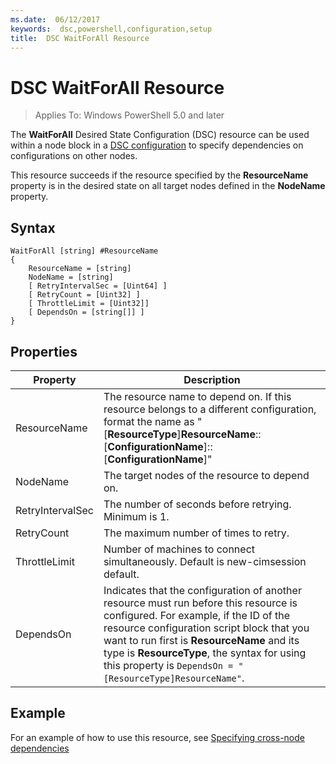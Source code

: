 ```yaml
---
ms.date:  06/12/2017
keywords:  dsc,powershell,configuration,setup
title:  DSC WaitForAll Resource
---
```


# DSC WaitForAll Resource

> Applies To: Windows PowerShell 5.0 and later

The **WaitForAll** Desired State Configuration (DSC) resource can be used within a node block in a [DSC configuration](../../../configurations/configurations.md)
to specify dependencies on configurations on other nodes.

This resource succeeds if the resource specified by the **ResourceName** property is in the desired state on all target nodes defined in the **NodeName** property.

## Syntax

```
WaitForAll [string] #ResourceName
{
    ResourceName = [string]
    NodeName = [string]
    [ RetryIntervalSec = [Uint64] ]
    [ RetryCount = [Uint32] ]
    [ ThrottleLimit = [Uint32]]
    [ DependsOn = [string[]] ]
}
```

## Properties

|  Property  |  Description   |
|---|---|
| ResourceName| The resource name to depend on. If this resource belongs to a different configuration, format the name as "[__ResourceType__]__ResourceName__::[__ConfigurationName__]::[__ConfigurationName__]"|
| NodeName| The target nodes of the resource to depend on.|
| RetryIntervalSec| The number of seconds before retrying. Minimum is 1.|
| RetryCount| The maximum number of times to retry.|
| ThrottleLimit| Number of machines to connect simultaneously. Default is new-cimsession default.|
| DependsOn | Indicates that the configuration of another resource must run before this resource is configured. For example, if the ID of the resource configuration script block that you want to run first is __ResourceName__ and its type is __ResourceType__, the syntax for using this property is `DependsOn = "[ResourceType]ResourceName"`.|

## Example

For an example of how to use this resource, see [Specifying cross-node dependencies](../../../configurations/crossNodeDependencies.md)
